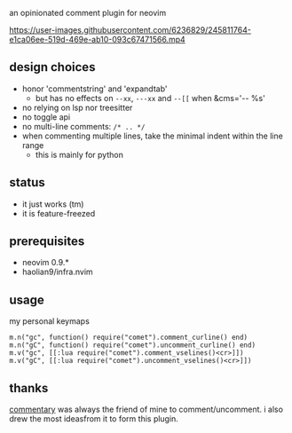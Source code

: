 an opinionated comment plugin for neovim

https://user-images.githubusercontent.com/6236829/245811764-e1ca06ee-519d-469e-ab10-093c67471566.mp4

## design choices
* honor 'commentstring' and 'expandtab'
  * but has no effects on `--xx`, `---xx` and `--[[` when &cms='-- %s'
* no relying on lsp nor treesitter
* no toggle api
* no multi-line comments: `/* .. */`
* when commenting multiple lines, take the minimal indent within the line range
  * this is mainly for python

## status
* it just works (tm)
* it is feature-freezed

## prerequisites
* neovim 0.9.*
* haolian9/infra.nvim

## usage

my personal keymaps

```
m.n("gc", function() require("comet").comment_curline() end)
m.n("gC", function() require("comet").uncomment_curline() end)
m.v("gc", [[:lua require("comet").comment_vselines()<cr>]])
m.v("gC", [[:lua require("comet").uncomment_vselines()<cr>]])
```

## thanks
[commentary](https://github.com/tpope/vim-commentary) was always the friend of mine to comment/uncomment. i also drew the most ideasfrom it to form this plugin.
